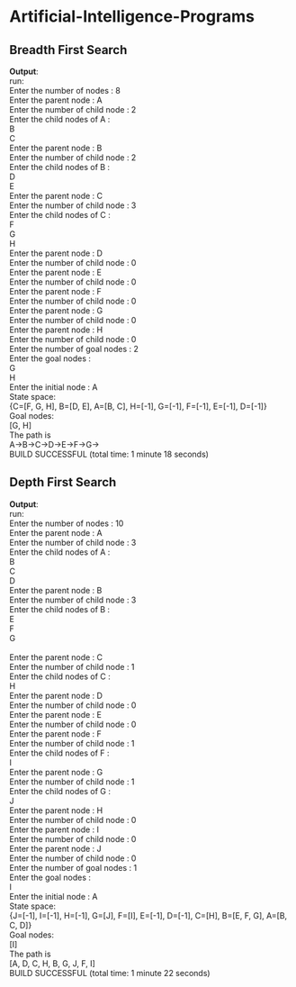 # Artificial-Intelligence-Programs

Breadth First Search
--------------------
**Output**:<br>
run:<br>
Enter the number of nodes : 8<br>
Enter the parent node : A<br>
Enter the number of child node : 2<br>
Enter the child nodes of A : <br>
B<br>
C<br>
Enter the parent node : B<br>
Enter the number of child node : 2<br>
Enter the child nodes of B : <br>
D<br>
E<br>
Enter the parent node : C<br>
Enter the number of child node : 3<br>
Enter the child nodes of C : <br>
F<br>
G<br>
H<br>
Enter the parent node : D<br>
Enter the number of child node : 0<br>
Enter the parent node : E<br>
Enter the number of child node : 0<br>
Enter the parent node : F<br>
Enter the number of child node : 0<br>
Enter the parent node : G<br>
Enter the number of child node : 0<br>
Enter the parent node : H<br>
Enter the number of child node : 0<br>
Enter the number of goal nodes : 2<br>
Enter the goal nodes : <br>
G<br>
H<br>
Enter the initial node : A<br>
State space:<br>
{C=[F, G, H], B=[D, E], A=[B, C], H=[-1], G=[-1], F=[-1], E=[-1], D=[-1]}<br>
Goal nodes:<br>
[G, H]<br>
The path is<br>
A->B->C->D->E->F->G-><br>
BUILD SUCCESSFUL (total time: 1 minute 18 seconds)<br>

Depth First Search
------------------
**Output**:<br>
run:<br>
Enter the number of nodes : 10<br>
Enter the parent node : A<br>
Enter the number of child node : 3<br>
Enter the child nodes of A : <br>
B<br>
C<br>
D<br>
Enter the parent node : B<br>
Enter the number of child node : 3<br>
Enter the child nodes of B : <br>
E<br>
F<br>
G<br><br>
Enter the parent node : C<br>
Enter the number of child node : 1<br>
Enter the child nodes of C : <br>
H<br>
Enter the parent node : D<br>
Enter the number of child node : 0<br>
Enter the parent node : E<br>
Enter the number of child node : 0<br>
Enter the parent node : F<br>
Enter the number of child node : 1<br>
Enter the child nodes of F : <br>
I<br>
Enter the parent node : G<br>
Enter the number of child node : 1<br>
Enter the child nodes of G : <br>
J<br>
Enter the parent node : H<br>
Enter the number of child node : 0<br>
Enter the parent node : I<br>
Enter the number of child node : 0<br>
Enter the parent node : J<br>
Enter the number of child node : 0<br>
Enter the number of goal nodes : 1<br>
Enter the goal nodes : <br>
I<br>
Enter the initial node : A<br>
State space:<br>
{J=[-1], I=[-1], H=[-1], G=[J], F=[I], E=[-1], D=[-1], C=[H], B=[E, F, G], A=[B, C, D]}<br>
Goal nodes:<br>
[I]<br>
The path is<br>
[A, D, C, H, B, G, J, F, I]<br>
BUILD SUCCESSFUL (total time: 1 minute 22 seconds)<br>
